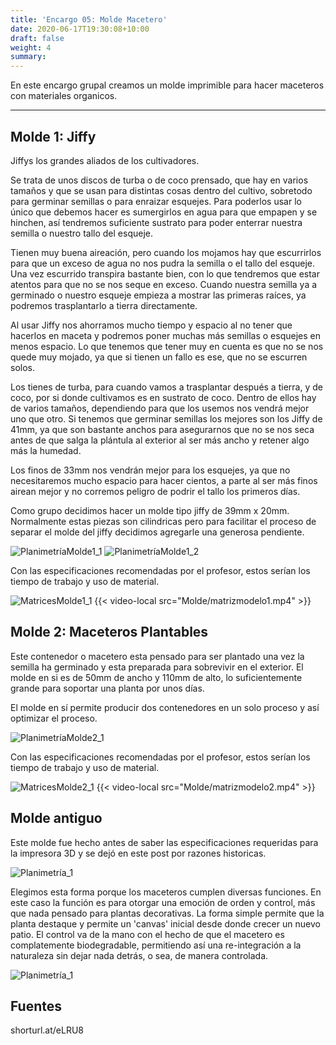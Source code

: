 ```yaml
---
title: 'Encargo 05: Molde Macetero'
date: 2020-06-17T19:30:08+10:00
draft: false
weight: 4
summary: 
---
```


En este encargo grupal creamos un molde imprimible para hacer maceteros con materiales organicos.

---

## Molde 1: Jiffy

Jiffys los grandes aliados de los cultivadores.

Se trata de unos discos de turba o de coco prensado, que hay en varios tamaños y que se usan para distintas cosas dentro del cultivo, sobretodo para germinar semillas o para enraizar esquejes. Para poderlos usar lo único que debemos hacer es sumergirlos en agua para que empapen y se hinchen, así tendremos suficiente sustrato para poder enterrar nuestra semilla o nuestro tallo del esqueje.

Tienen muy buena aireación, pero cuando los mojamos hay que escurrirlos para que un exceso de agua no nos pudra la semilla o el tallo del esqueje. Una vez escurrido transpira bastante bien, con lo que tendremos que estar atentos para que no se nos seque en exceso. Cuando nuestra semilla ya a germinado o nuestro esqueje empieza a mostrar las primeras raíces, ya podremos trasplantarlo a tierra directamente.

Al usar Jiffy nos ahorramos mucho tiempo y espacio al no tener que hacerlos en maceta y podremos poner muchas más semillas o esquejes en menos espacio. Lo que tenemos que tener muy en cuenta es que no se nos quede muy mojado, ya que si tienen un fallo es ese, que no se escurren solos.

Los tienes de turba, para cuando vamos a trasplantar después a tierra, y de coco, por si donde cultivamos es en sustrato de coco. Dentro de ellos hay de varios tamaños, dependiendo para que los usemos nos vendrá mejor uno que otro. Si tenemos que germinar semillas los mejores son los Jiffy de 41mm, ya que son bastante anchos para asegurarnos que no se nos seca antes de que salga la plántula al exterior al ser más ancho y retener algo más la humedad.

Los finos de 33mm nos vendrán mejor para los esquejes, ya que no necesitaremos mucho espacio para hacer cientos, a parte al ser más finos airean mejor y no corremos peligro de podrir el tallo los primeros días.

Como grupo decidimos hacer un molde tipo jiffy de 39mm x 20mm. Normalmente estas piezas son cilindricas pero para facilitar el proceso de separar el molde del jiffy decidimos agregarle una generosa pendiente.

![PlanimetríaMolde1_1](/img/Molde/modelo1iso_sinfondo.png)
![PlanimetríaMolde1_2](/img/Molde/modelo1_sinfondo.png)

Con las especificaciones recomendadas por el profesor, estos serían los tiempo de trabajo y uso de material.

![MatricesMolde1_1](/img/Molde/totaljiffy.jpeg)
{{< video-local src="Molde/matrizmodelo1.mp4" >}}

## Molde 2: Maceteros Plantables

Este contenedor o macetero esta pensado para ser plantado una vez la semilla ha germinado y esta preparada para sobrevivir en el exterior. El molde en si es de 50mm de ancho y 110mm de alto, lo suficientemente grande para soportar una planta por unos días.

El molde en sí permite producir dos contenedores en un solo proceso y así optimizar el proceso.

![PlanimetríaMolde2_1](/img/Molde/modelo2_sinfondo.png)

Con las especificaciones recomendadas por el profesor, estos serían los tiempo de trabajo y uso de material.

![MatricesMolde2_1](/img/Molde/totalmodelo2.jpeg)
{{< video-local src="Molde/matrizmodelo2.mp4" >}}

## Molde antiguo

Este molde fue hecho antes de saber las especificaciones requeridas para la impresora 3D y se dejó en este post por razones historicas.

![Planimetría_1](/img/fresia/reciclado/Drawing.png)

Elegimos esta forma porque los maceteros cumplen diversas funciones. En este caso la función es para otorgar una emoción de orden y control, más que nada pensado para plantas decorativas. La forma simple permite que la planta destaque y permite un 'canvas' inicial desde donde crecer un nuevo patio. El control va de la mano con el hecho de que el macetero es complatemente biodegradable, permitiendo así una re-integración a la naturaleza sin dejar nada detrás, o sea, de manera controlada.

![Planimetría_1](/img/fresia/reciclado/11.png)

## Fuentes
shorturl.at/eLRU8